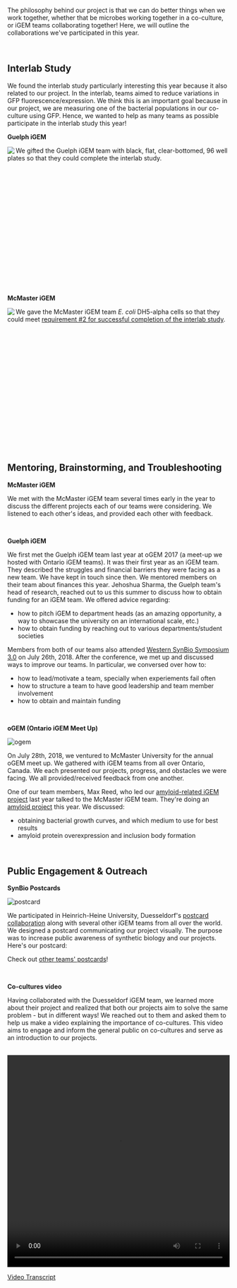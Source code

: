 The philosophy behind our project is that we can do better things when we work together, whether that be microbes working together in a co-culture, or iGEM teams collaborating together! Here, we will outline the collaborations we've participated in this year.

&nbsp;

## Interlab Study
We found the interlab study particularly interesting this year because it also related to our project. In the interlab, teams aimed to reduce variations in GFP fluorescence/expression. We think this is an important goal because in our project, we are measuring one of the bacterial populations in our co-culture using GFP. Hence, we wanted to help as many teams as possible participate in the interlab study this year!

**Guelph iGEM** 

<img align="left" src="http://parts.igem.org/wiki/images/7/75/T--Waterloo-Collaborations_guelph.jpeg">

We gifted the Guelph iGEM team with black, flat, clear-bottomed, 96 well plates so that they could complete the interlab study.

<br><br><br><br><br><br><br><br><br><br><br><br><br><br><br><br>

**McMaster iGEM**

<img align="left" src="http://parts.igem.org/wiki/images/4/4b/T--Waterloo-Collaborations_mGEM.jpg">

We gave the McMaster iGEM team *E. coli* DH5-alpha cells so that they could meet [requirement #2 for successful completion of the interlab study](http://2018.igem.org/Measurement/InterLab).

<br><br><br><br><br><br><br><br><br><br><br><br><br><br><br><br>

## Mentoring, Brainstorming, and Troubleshooting

**McMaster iGEM**

We met with the McMaster iGEM team several times early in the year to discuss the different projects each of our teams were considering. We listened to each other's ideas, and provided each other with feedback. 

<br>

**Guelph iGEM** 

We first met the Guelph iGEM team last year at oGEM 2017 (a meet-up we hosted with Ontario iGEM teams). It was their first year as an iGEM team. They described the struggles and financial barriers they were facing as a new team. We have kept in touch since then. We mentored members on their team about finances this year. Jehoshua Sharma, the Guelph team's head of research, reached out to us this summer to discuss how to obtain funding for an iGEM team. We offered advice regarding: 
 - how to pitch iGEM to department heads (as an amazing opportunity, a way to showcase the university on an international scale, etc.) 
 - how to obtain funding by reaching out to various departments/student societies
 
Members from both of our teams also attended [Western SynBio Symposium 3.0](https://www.synbiowestern.com/) on July 26th, 2018. After the conference, we met up and discussed ways to improve our teams. In particular, we conversed over how to:
 - how to lead/motivate a team, specially when experiements fail often
 - how to structure a team to have good leadership and team member involvement
 - how to obtain and maintain funding
 
 <br>
 
**oGEM (Ontario iGEM Meet Up)**

![ogem](http://2018.igem.org/wiki/images/0/06/T--Waterloo--Collaborations_ogem.jpg) 

On July 28th, 2018, we ventured to McMaster University for the annual oGEM meet up. We gathered with iGEM teams from all over Ontario, Canada. We each presented our projects, progress, and obstacles we were facing. We all provided/received feedback from one another. 

One of our team members, Max Reed, who led our [amyloid-related iGEM project](http://2017.igem.org/Team:Waterloo) last year talked to the McMaster iGEM team. They're doing an [amyloid project](http://2018.igem.org/Team:McMaster) this year. We discussed: 
 - obtaining bacterial growth curves, and which medium to use for best results
 - amyloid protein overexpression and inclusion body formation 

<br>

## Public Engagement & Outreach
  
 **SynBio Postcards**
 
![postcard](http://2018.igem.org/wiki/images/b/b2/T--Waterloo--Collaborations_Postcard.jpg) 

We participated in Heinrich-Heine University, Duesseldorf's [postcard collaboration](http://2018.igem.org/Teams/Collaborations#collab_1) along with several other iGEM teams from all over the world. We designed a postcard communicating our project visually. The purpose was to increase public awareness of synthetic biology and our projects. Here's our postcard: 

Check out [other teams' postcards](http://2018.igem.org/Team:Duesseldorf/Collaborations)! 

<br>

**Co-cultures video**

Having collaborated with the Duesseldorf iGEM team, we learned more about their project and realized that both our projects aim to solve the same problem - but in different ways! We reached out to them and asked them to help us make a video explaining the importance of co-cultures. This video aims to engage and inform the general public on co-cultures and serve as an introduction to our projects.

<br>

<video width="100%" height="480" controls>
<source src="http://2018.igem.org/wiki/images/e/e2/T--Waterloo--Collaborations_coculturevid.mov" type="video/mp4">
</video>

[Video Transcript](http://2018.igem.org/wiki/images/b/b5/T--Waterloo--CoCultureTranscript.pdf) 
 
 
